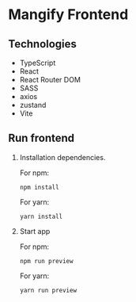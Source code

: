 # Mangify Frontend

## Technologies

- TypeScript
- React
- React Router DOM
- SASS
- axios
- zustand
- Vite

## Run frontend

1. Installation dependencies.

   For npm:

   ```shell
   npm install
   ```

   For yarn:

   ```shell
   yarn install
   ```

2. Start app

   For npm:

   ```shell
   npm run preview
   ```

   For yarn:

   ```shell
   yarn run preview
   ```
